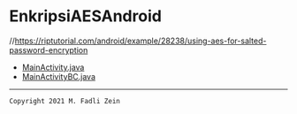 # EnkripsiAESAndroid
 
//https://riptutorial.com/android/example/28238/using-aes-for-salted-password-encryption

- [MainActivity.java](https://github.com/gzeinnumer/EnkripsiAESAndroid/blob/master/app/src/main/java/com/gzeinnumer/enkripsiaesandroid/MainActivity.java)
- [MainActivityBC.java](https://github.com/gzeinnumer/EnkripsiAESAndroid/blob/master/app/src/main/java/com/gzeinnumer/enkripsiaesandroid/MainActivityBC.java)

---

```
Copyright 2021 M. Fadli Zein
```